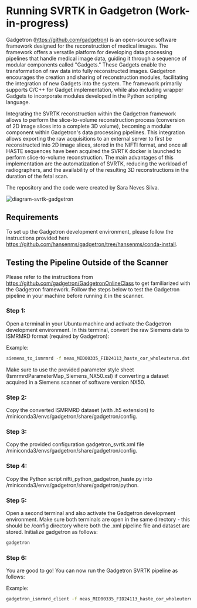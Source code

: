 # Running SVRTK in Gadgetron (Work-in-progress)

Gadgetron (https://github.com/gadgetron) is an open-source software framework designed for the reconstruction of medical images. The framework offers a versatile platform for developing data processing pipelines that handle medical image data, guiding it through a sequence of modular components called "Gadgets." These Gadgets enable the transformation of raw data into fully reconstructed images. Gadgetron encourages the creation and sharing of reconstruction modules, facilitating the integration of new Gadgets into the system. The framework primarily supports C/C++ for Gadget implementation, while also including wrapper Gadgets to incorporate modules developed in the Python scripting language.

Integrating the SVRTK reconstruction within the Gadgetron framework allows to perform the slice-to-volume reconstruction process (conversion of 2D image slices into a complete 3D volume), becoming a modular component within Gadgetron's data processing pipelines. This integration allows exporting the raw acquisitions to an external server to first be reconstructed into 2D image slices, stored in the NIFTI format, and once all HASTE sequences have been acquired the SVRTK docker is launched to perform slice-to-volume reconstruction. The main advantages of this implementation are the automatization of SVRTK, reducing the workload of radiographers, and the availability of the resulting 3D reconstructions in the duration of the fetal scan.

The repository and the code were created by Sara Neves Silva.

![diagram-svrtk-gadgetron](https://github.com/SVRTK/gadgetron-svrtk-integration/assets/72754856/1b1f3e79-8cca-40cb-9a35-d956d70f8415)

## Requirements

To set up the Gadgetron development environment, please follow the instructions provided here https://github.com/hansenms/gadgetron/tree/hansenms/conda-install.

## Testing the Pipeline Outside of the Scanner

Please refer to the instructions from https://github.com/gadgetron/GadgetronOnlineClass to get familiarized with the Gadgetron framework. Follow the steps below to test the Gadgetron pipeline in your machine before running it in the scanner.

### Step 1: 
Open a terminal in your Ubuntu machine and activate the Gadgetron development environment. In this terminal, convert the raw Siemens data to ISMRMRD format (required by Gadgetron):

Example:
```bash
siemens_to_ismrmrd -f meas_MID00335_FID24113_haste_cor_wholeuterus.dat --skipSyncData -x IsmrmrdParameterMap_Siemens_NX50.xsl -z 2 -o meas_MID00335_FID24113_haste_cor_wholeuterus.h5
```
Make sure to use the provided parameter style sheet (IsmrmrdParameterMap_Siemens_NX50.xsl) if converting a dataset acquired in a Siemens scanner of software version NX50.

### Step 2: 
Copy the converted ISMRMRD dataset (with .h5 extension) to /miniconda3/envs/gadgetron/share/gadgetron/config.

### Step 3: 
Copy the provided configuration gadgetron_svrtk.xml file /miniconda3/envs/gadgetron/share/gadgetron/config.

### Step 4:
Copy the Python script nifti_python_gadgetron_haste.py into /miniconda3/envs/gadgetron/share/gadgetron/python.

### Step 5:
Open a second terminal and also activate the Gadgetron development environment. Make sure both terminals are open in the same directory - this should be /config directory where both the .xml pipeline file and dataset are stored. Initialize gadgetron as follows:

```bash
gadgetron
```
### Step 6: 
You are good to go! You can now run the Gadgetron SVRTK pipeline as follows:

Example:
```bash
gadgetron_ismrmrd_client -f meas_MID00335_FID24113_haste_cor_wholeuterus.h5 -C gadgetron_svrtk.xml -o meas_MID00335_FID24113_haste_cor_wholeuterus_r001.h5
```
